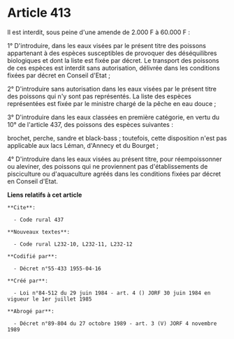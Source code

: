 # Article 413

Il est interdit, sous peine d'une amende de 2.000 F à 60.000 F :

1° D'introduire, dans les eaux visées par le présent titre des poissons appartenant à des espèces susceptibles de provoquer
des déséquilibres biologiques et dont la liste est fixée par décret. Le transport des poissons de ces espèces est interdit
sans autorisation, délivrée dans les conditions fixées par décret en Conseil d'Etat ;

2° D'introduire sans autorisation dans les eaux visées par le présent titre des poissons qui n'y sont pas représentés. La
liste des espèces représentées est fixée par le ministre chargé de la pêche en eau douce ;

3° D'introduire dans les eaux classées en première catégorie, en vertu du 10° de l'article 437, des poissons des espèces
suivantes :

brochet, perche, sandre et black-bass ; toutefois, cette disposition n'est pas applicable aux lacs Léman, d'Annecy et du
Bourget ;

4° D'introduire dans les eaux visées au présent titre, pour réempoissonner ou aleviner, des poissons qui ne proviennent pas
d'établissements de pisciculture ou d'aquaculture agréés dans les conditions fixées par décret en Conseil d'Etat.

**Liens relatifs à cet article**

	**Cite**:

	  - Code rural 437

	**Nouveaux textes**:

	  - Code rural L232-10, L232-11, L232-12

	**Codifié par**:

	  - Décret n°55-433 1955-04-16

	**Créé par**:

	  - Loi n°84-512 du 29 juin 1984 - art. 4 () JORF 30 juin 1984 en vigueur le 1er juillet 1985

	**Abrogé par**:

	  - Décret n°89-804 du 27 octobre 1989 - art. 3 (V) JORF 4 novembre 1989
